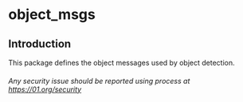 # object_msgs
## Introduction
This package defines the object messages used by object detection.


###### *Any security issue should be reported using process at https://01.org/security*
